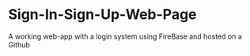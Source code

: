 # Sign-In-Sign-Up-Web-Page
A working web-app with a login system using FireBase and hosted on a Github
